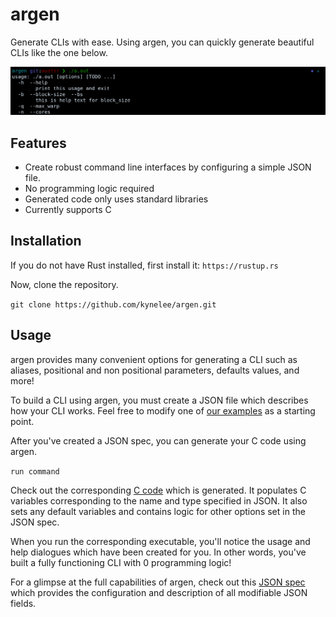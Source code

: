 # argen

Generate CLIs with ease. Using argen, you can quickly generate beautiful CLIs like
the one below. 

![argen](examples/argen.png)

## Features 
- Create robust command line interfaces by configuring a simple JSON file.
- No programming logic required
- Generated code only uses standard libraries
- Currently supports C

## Installation 

If you do not have Rust installed, first install it:
`https://rustup.rs`

Now, clone the repository. 

`git clone https://github.com/kynelee/argen.git`

## Usage 

argen provides many convenient options for generating a CLI 
such as aliases, positional and non positional parameters, defaults values, and more! 

To build a CLI using argen, you must create a JSON file which describes how your CLI
works. Feel free to modify one of [our examples](examples/simple.json) as a starting point.

After you've created a JSON spec, you can generate your C code using argen.

`run command` 

Check out the corresponding [C code](examples/foo.c) which is generated. It populates C
variables corresponding to the name and type specified in
JSON. It also sets any default variables and contains logic for other
options set in the JSON spec. 

When you run the corresponding executable, you'll notice the usage and help
dialogues which have been created for you. In other words, you've built a fully functioning 
CLI with 0 programming logic!

For a glimpse at the full capabilities of argen, check out this [JSON
spec](examples/robust.json) which provides the configuration and description of all 
modifiable JSON fields. 
